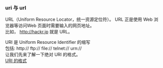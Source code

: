 ### uri 与 url  

URL（Uniform Resource Locator，统一资源定位符）。 URL 正是使用 Web 浏览器等访问Web 页面时需要输入的网页地址。  
比如， http://hackr.jp 就是 URL。  

URI 是 Uniform Resource Identifier 的缩写  
包括: http://  ftp:// file://    telnet://  urn://  
让我们先来了解一下绝对 URI 的格式。  
[URI 的格式](../ImageFiles/uri_001.png)   
